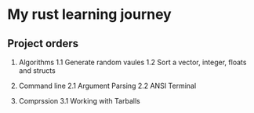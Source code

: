 # My rust learning journey


## Project orders

1. Algorithms
    1.1 Generate random vaules
    1.2 Sort a vector, integer, floats and structs

2. Command line
    2.1 Argument Parsing
    2.2 ANSI Terminal

3. Comprssion
    3.1 Working with Tarballs
